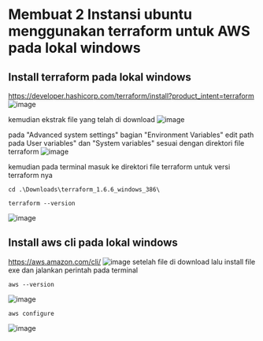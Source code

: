 # Membuat 2 Instansi ubuntu menggunakan terraform untuk AWS pada lokal windows
## Install terraform pada lokal windows
https://developer.hashicorp.com/terraform/install?product_intent=terraform
![image](https://github.com/wilsonakbar/Tasks-Dumbways-WilsonAkbar/assets/132327628/329a1d32-c270-40aa-a05d-6c0a99ef9849)

kemudian ekstrak file yang telah di download
![image](https://github.com/wilsonakbar/Tasks-Dumbways-WilsonAkbar/assets/132327628/d18e11f3-e3c4-4cc8-aea8-5018a25bb349)

pada "Advanced system settings" bagian "Environment Variables" edit path pada User variables" dan "System variables" sesuai dengan direktori file terraform
![image](https://github.com/wilsonakbar/Tasks-Dumbways-WilsonAkbar/assets/132327628/d8fa6242-eea3-4a64-911c-a22dd70bd3ad)

kemudian pada terminal masuk ke direktori file terraform untuk versi terraform nya
```
cd .\Downloads\terraform_1.6.6_windows_386\
```
```
terraform --version
```
![image](https://github.com/wilsonakbar/Tasks-Dumbways-WilsonAkbar/assets/132327628/55821565-fa58-469d-8cc3-80b7539fcbc8)
## Install aws cli pada lokal windows
https://aws.amazon.com/cli/
![image](https://github.com/wilsonakbar/Tasks-Dumbways-WilsonAkbar/assets/132327628/67ad32d6-5e11-46bf-92ce-a6500f257b16)
setelah file di download lalu install file exe dan jalankan perintah pada terminal
```
aws --version
```
![image](https://github.com/wilsonakbar/Tasks-Dumbways-WilsonAkbar/assets/132327628/6c377288-f0b5-4895-8dff-daa0f21c54f7)
```
aws configure
```
![image](https://github.com/wilsonakbar/Tasks-Dumbways-WilsonAkbar/assets/132327628/bb05d597-85fa-49cb-a410-84851e896e24)

```
```


```
```


```
```
